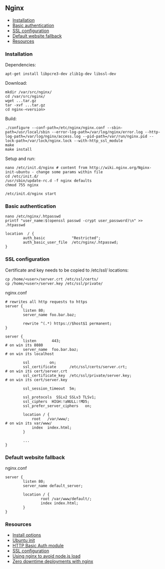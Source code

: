 ## Nginx

 - [Installation](#installation)
 - [Basic authentication](#basic-authentication)
 - [SSL configuration](#ssl-configuration)
 - [Default website fallback](#default-website-fallback)
 - [Resources](#resources)
 
### Installation

Dependencies:

```
apt-get install libpcre3-dev zlib1g-dev libssl-dev
```

Download:

```
mkdir /var/src/nginx/
cd /var/src/nginx/
wget ...tar.gz
tar -xvf ...tar.gz
cd nginx-<version>
```

Build:

```
./configure --conf-path=/etc/nginx/nginx.conf --sbin-path=/usr/local/sbin --error-log-path=/var/log/nginx/error.log --http-log-path=/var/log/nginx/access.log --pid-path=/var/run/nginx.pid --lock-path=/var/lock/nginx.lock --with-http_ssl_module
make
make install
```

Setup and run:

```
nano /etc/init.d/nginx # content from http://wiki.nginx.org/Nginx-init-ubuntu - change some params within file
cd /etc/init.d/
/usr/sbin/update-rc.d -f nginx defaults 
chmod 755 nginx
 
/etc/init.d/nginx start
```

### Basic authentication

```
nano /etc/nginx/.htpasswd
printf "user_name:$(openssl passwd -crypt user_password)\n" >> .htpasswd
```

```
location  / {
        auth_basic            "Restricted";
        auth_basic_user_file  /etc/nginx/.htpasswd;
}
```

### SSL configuration

Certificate and key needs to be copied to /etc/ssl/ locations:

```
cp /home/<user>/server.crt /etc/ssl/certs/
cp /home/<user>/server.key /etc/ssl/private/
```

nginx.conf

```
# rewrites all http requests to https
server {
        listen 80;
        server_name foo.bar.baz;
 
        rewrite ^(.*) https://$host$1 permanent;
}
    
server {
        listen       443;                                                      # on win its 8080
        server_name  foo.bar.baz;                                              # on win its localhost
        
        ssl         on;
        ssl_certificate      /etc/ssl/certs/server.crt;                        # on win its cert/server.crt
        ssl_certificate_key  /etc/ssl/private/server.key;                      # on win its cert/server.key
 
        ssl_session_timeout  5m;
 
        ssl_protocols  SSLv2 SSLv3 TLSv1;
        ssl_ciphers  HIGH:!aNULL:!MD5;
        ssl_prefer_server_ciphers   on;
 
        location / {
            root   /var/www/;                                                  # on win its var/www/
            index  index.html;
        }
 
        ...
}
```

### Default website fallback

nginx.conf

```
server {
        listen 80;
        server_name default_server;

        location / {
                root /var/www/default/;
                index index.html;
        }
}
```

### Resources

 - [Install options](http://wiki.nginx.org/InstallOptions)
 - [Ubuntu init](http://wiki.nginx.org/Nginx-init-ubuntu)
 - [HTTP Basic Auth module](http://wiki.nginx.org/HttpAuthBasicModule)
 - [SSL configuration](http://nginx.org/en/docs/http/configuring_https_servers.html)
 - [Using nginx to avoid node.js load](http://blog.argteam.com/coding/hardening-node-js-for-production-part-2-using-nginx-to-avoid-node-js-load/)
 - [Zero downtime deployments with nginx](http://blog.argteam.com/coding/hardening-node-js-for-production-part-3-zero-downtime-deployments-with-nginx/)

